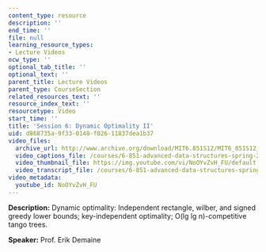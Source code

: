 ```yaml
---
content_type: resource
description: ''
end_time: ''
file: null
learning_resource_types:
- Lecture Videos
ocw_type: ''
optional_tab_title: ''
optional_text: ''
parent_title: Lecture Videos
parent_type: CourseSection
related_resources_text: ''
resource_index_text: ''
resourcetype: Video
start_time: ''
title: 'Session 6: Dynamic Optimality II'
uid: d868735a-9f33-0148-f026-11837dea1b37
video_files:
  archive_url: http://www.archive.org/download/MIT6.851S12/MIT6_851S12_lec06_300k.mp4
  video_captions_file: /courses/6-851-advanced-data-structures-spring-2012/25b89cfd69cb5dc9824e4133b83333b4_NoOYvZvH_FU.vtt
  video_thumbnail_file: https://img.youtube.com/vi/NoOYvZvH_FU/default.jpg
  video_transcript_file: /courses/6-851-advanced-data-structures-spring-2012/9b1a56e46986d01ce3377b57996a427e_NoOYvZvH_FU.pdf
video_metadata:
  youtube_id: NoOYvZvH_FU
---
```


**Description:** Dynamic optimality: Independent rectangle, wilber, and signed greedy lower bounds; key-independent optimality; O(lg lg n)-competitive tango trees.

**Speaker:** Prof. Erik Demaine



